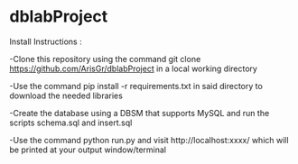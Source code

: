 # dblabProject

Install Instructions :

-Clone this repository using the command git clone https://github.com/ArisGr/dblabProject in a local working directory

-Use the command pip install -r requirements.txt in said directory to download the needed libraries

-Create the database using a DBSM that supports MySQL and run the scripts schema.sql and insert.sql 

-Use the command  python run.py and visit http://localhost:xxxx/ which will be printed at your output window/terminal
